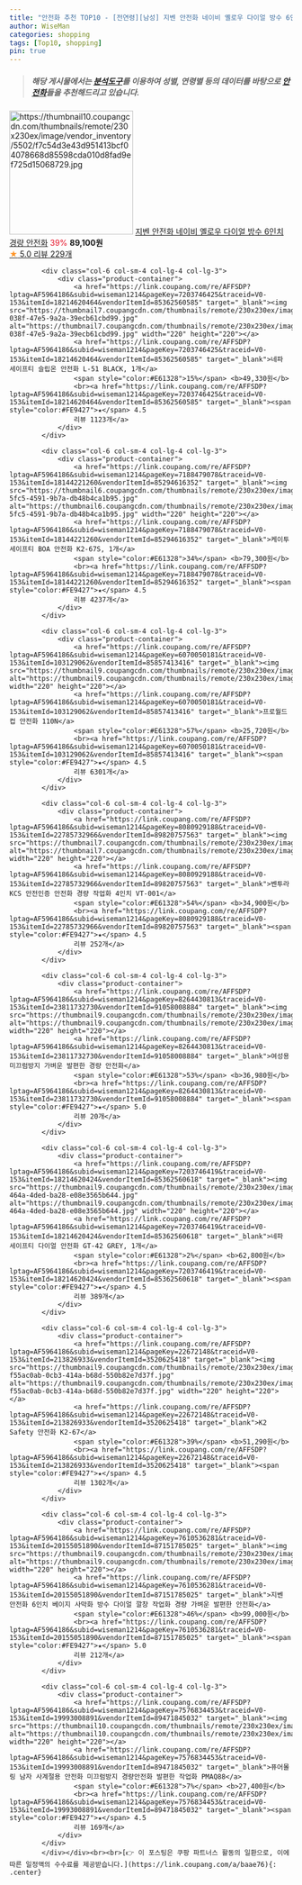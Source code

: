 ```yaml
---
title: "안전화 추천 TOP10 - [전연령][남성] 지벤 안전화 네이비 옐로우 다이얼 방수 6인치 경량 안전화"
author: WiseMan
categories: shopping
tags: [Top10, shopping]
pin: true
---
```


> ##### 해당 게시물에서는 [**분석도구**](https://itemscout.io/)를 이용하여 **성별**, **연령별** 등의 데이터를 바탕으로 [**안전화**](https://link.coupang.com/a/baae76)들을 추천해드리고 있습니다.
<div class="container"><div class="row">
            <div class="col-6 col-sm-4 col-lg-4 col-lg-3">
                <div class="product-container">
                    <a href="https://link.coupang.com/re/AFFSDP?lptag=AF5964186&subid=wiseman1214&pageKey=7610566310&traceid=V0-153&itemId=20155206951&vendorItemId=87188320203" target="_blank"><img src="https://thumbnail10.coupangcdn.com/thumbnails/remote/230x230ex/image/vendor_inventory/5502/f7c54d3e43d951413bcf04078668d85598cda010d8fad9ef725d15068729.jpg" alt="https://thumbnail10.coupangcdn.com/thumbnails/remote/230x230ex/image/vendor_inventory/5502/f7c54d3e43d951413bcf04078668d85598cda010d8fad9ef725d15068729.jpg" width="220" height="220"></a>
                    <a href="https://link.coupang.com/re/AFFSDP?lptag=AF5964186&subid=wiseman1214&pageKey=7610566310&traceid=V0-153&itemId=20155206951&vendorItemId=87188320203" target="_blank">지벤 안전화 네이비 옐로우 다이얼 방수 6인치 경량 안전화</a>
                    <span style="color:#E61328">39%</span> <b>89,100원</b>
                    <br><a href="https://link.coupang.com/re/AFFSDP?lptag=AF5964186&subid=wiseman1214&pageKey=7610566310&traceid=V0-153&itemId=20155206951&vendorItemId=87188320203" target="_blank"><span style="color:#FE9427">★</span> 5.0
                    리뷰 229개</a>
                </div>
            </div>
            
            <div class="col-6 col-sm-4 col-lg-4 col-lg-3">
                <div class="product-container">
                    <a href="https://link.coupang.com/re/AFFSDP?lptag=AF5964186&subid=wiseman1214&pageKey=7203746425&traceid=V0-153&itemId=18214620464&vendorItemId=85362560585" target="_blank"><img src="https://thumbnail7.coupangcdn.com/thumbnails/remote/230x230ex/image/retail/images/2023/03/17/10/5/a5c57b83-038f-47e5-9a2a-39ecb61cbd99.jpg" alt="https://thumbnail7.coupangcdn.com/thumbnails/remote/230x230ex/image/retail/images/2023/03/17/10/5/a5c57b83-038f-47e5-9a2a-39ecb61cbd99.jpg" width="220" height="220"></a>
                    <a href="https://link.coupang.com/re/AFFSDP?lptag=AF5964186&subid=wiseman1214&pageKey=7203746425&traceid=V0-153&itemId=18214620464&vendorItemId=85362560585" target="_blank">네파 세이프티 슬립온 안전화 L-51 BLACK, 1개</a>
                    <span style="color:#E61328">15%</span> <b>49,330원</b>
                    <br><a href="https://link.coupang.com/re/AFFSDP?lptag=AF5964186&subid=wiseman1214&pageKey=7203746425&traceid=V0-153&itemId=18214620464&vendorItemId=85362560585" target="_blank"><span style="color:#FE9427">★</span> 4.5
                    리뷰 1123개</a>
                </div>
            </div>
            
            <div class="col-6 col-sm-4 col-lg-4 col-lg-3">
                <div class="product-container">
                    <a href="https://link.coupang.com/re/AFFSDP?lptag=AF5964186&subid=wiseman1214&pageKey=7188479078&traceid=V0-153&itemId=18144221260&vendorItemId=85294616352" target="_blank"><img src="https://thumbnail6.coupangcdn.com/thumbnails/remote/230x230ex/image/retail/images/2023/03/10/15/2/c26217bf-5fc5-4591-9b7a-db48b4ca1b95.jpg" alt="https://thumbnail6.coupangcdn.com/thumbnails/remote/230x230ex/image/retail/images/2023/03/10/15/2/c26217bf-5fc5-4591-9b7a-db48b4ca1b95.jpg" width="220" height="220"></a>
                    <a href="https://link.coupang.com/re/AFFSDP?lptag=AF5964186&subid=wiseman1214&pageKey=7188479078&traceid=V0-153&itemId=18144221260&vendorItemId=85294616352" target="_blank">케이투세이프티 BOA 안전화 K2-67S, 1개</a>
                    <span style="color:#E61328">34%</span> <b>79,300원</b>
                    <br><a href="https://link.coupang.com/re/AFFSDP?lptag=AF5964186&subid=wiseman1214&pageKey=7188479078&traceid=V0-153&itemId=18144221260&vendorItemId=85294616352" target="_blank"><span style="color:#FE9427">★</span> 4.5
                    리뷰 4237개</a>
                </div>
            </div>
            
            <div class="col-6 col-sm-4 col-lg-4 col-lg-3">
                <div class="product-container">
                    <a href="https://link.coupang.com/re/AFFSDP?lptag=AF5964186&subid=wiseman1214&pageKey=6070050181&traceid=V0-153&itemId=103129062&vendorItemId=85857413416" target="_blank"><img src="https://thumbnail9.coupangcdn.com/thumbnails/remote/230x230ex/image/vendor_inventory/d410/642f1ac224f3fb016ebcd7a58837bbfd553e7782999bbc1253f12fba08cd.jpg" alt="https://thumbnail9.coupangcdn.com/thumbnails/remote/230x230ex/image/vendor_inventory/d410/642f1ac224f3fb016ebcd7a58837bbfd553e7782999bbc1253f12fba08cd.jpg" width="220" height="220"></a>
                    <a href="https://link.coupang.com/re/AFFSDP?lptag=AF5964186&subid=wiseman1214&pageKey=6070050181&traceid=V0-153&itemId=103129062&vendorItemId=85857413416" target="_blank">프로월드컵 안전화 110N</a>
                    <span style="color:#E61328">57%</span> <b>25,720원</b>
                    <br><a href="https://link.coupang.com/re/AFFSDP?lptag=AF5964186&subid=wiseman1214&pageKey=6070050181&traceid=V0-153&itemId=103129062&vendorItemId=85857413416" target="_blank"><span style="color:#FE9427">★</span> 4.5
                    리뷰 6301개</a>
                </div>
            </div>
            
            <div class="col-6 col-sm-4 col-lg-4 col-lg-3">
                <div class="product-container">
                    <a href="https://link.coupang.com/re/AFFSDP?lptag=AF5964186&subid=wiseman1214&pageKey=8080929188&traceid=V0-153&itemId=22785732966&vendorItemId=89820757563" target="_blank"><img src="https://thumbnail7.coupangcdn.com/thumbnails/remote/230x230ex/image/vendor_inventory/4760/4f1081a0f56f57da8a346e68579969aa0967f9500f2aa2bee337545fffbd.jpg" alt="https://thumbnail7.coupangcdn.com/thumbnails/remote/230x230ex/image/vendor_inventory/4760/4f1081a0f56f57da8a346e68579969aa0967f9500f2aa2bee337545fffbd.jpg" width="220" height="220"></a>
                    <a href="https://link.coupang.com/re/AFFSDP?lptag=AF5964186&subid=wiseman1214&pageKey=8080929188&traceid=V0-153&itemId=22785732966&vendorItemId=89820757563" target="_blank">벤투라 KCS 안전인증 안전화 경량 작업화 4인치 VT-001</a>
                    <span style="color:#E61328">54%</span> <b>34,900원</b>
                    <br><a href="https://link.coupang.com/re/AFFSDP?lptag=AF5964186&subid=wiseman1214&pageKey=8080929188&traceid=V0-153&itemId=22785732966&vendorItemId=89820757563" target="_blank"><span style="color:#FE9427">★</span> 4.5
                    리뷰 252개</a>
                </div>
            </div>
            
            <div class="col-6 col-sm-4 col-lg-4 col-lg-3">
                <div class="product-container">
                    <a href="https://link.coupang.com/re/AFFSDP?lptag=AF5964186&subid=wiseman1214&pageKey=8264430813&traceid=V0-153&itemId=23811732730&vendorItemId=91058008884" target="_blank"><img src="https://thumbnail9.coupangcdn.com/thumbnails/remote/230x230ex/image/vendor_inventory/ac4b/113da106d4778fb147bd03b6264278760da50e561730fc16b5e170d042f0.jpg" alt="https://thumbnail9.coupangcdn.com/thumbnails/remote/230x230ex/image/vendor_inventory/ac4b/113da106d4778fb147bd03b6264278760da50e561730fc16b5e170d042f0.jpg" width="220" height="220"></a>
                    <a href="https://link.coupang.com/re/AFFSDP?lptag=AF5964186&subid=wiseman1214&pageKey=8264430813&traceid=V0-153&itemId=23811732730&vendorItemId=91058008884" target="_blank">여성용 미끄럼방지 가벼운 발편한 경량 안전화</a>
                    <span style="color:#E61328">53%</span> <b>36,980원</b>
                    <br><a href="https://link.coupang.com/re/AFFSDP?lptag=AF5964186&subid=wiseman1214&pageKey=8264430813&traceid=V0-153&itemId=23811732730&vendorItemId=91058008884" target="_blank"><span style="color:#FE9427">★</span> 5.0
                    리뷰 20개</a>
                </div>
            </div>
            
            <div class="col-6 col-sm-4 col-lg-4 col-lg-3">
                <div class="product-container">
                    <a href="https://link.coupang.com/re/AFFSDP?lptag=AF5964186&subid=wiseman1214&pageKey=7203746419&traceid=V0-153&itemId=18214620424&vendorItemId=85362560618" target="_blank"><img src="https://thumbnail9.coupangcdn.com/thumbnails/remote/230x230ex/image/retail/images/2023/03/17/10/7/22ec8527-464a-4ded-ba28-e08e3565b644.jpg" alt="https://thumbnail9.coupangcdn.com/thumbnails/remote/230x230ex/image/retail/images/2023/03/17/10/7/22ec8527-464a-4ded-ba28-e08e3565b644.jpg" width="220" height="220"></a>
                    <a href="https://link.coupang.com/re/AFFSDP?lptag=AF5964186&subid=wiseman1214&pageKey=7203746419&traceid=V0-153&itemId=18214620424&vendorItemId=85362560618" target="_blank">네파 세이프티 다이얼 안전화 GT-42 GREY, 1개</a>
                    <span style="color:#E61328">2%</span> <b>62,800원</b>
                    <br><a href="https://link.coupang.com/re/AFFSDP?lptag=AF5964186&subid=wiseman1214&pageKey=7203746419&traceid=V0-153&itemId=18214620424&vendorItemId=85362560618" target="_blank"><span style="color:#FE9427">★</span> 4.5
                    리뷰 389개</a>
                </div>
            </div>
            
            <div class="col-6 col-sm-4 col-lg-4 col-lg-3">
                <div class="product-container">
                    <a href="https://link.coupang.com/re/AFFSDP?lptag=AF5964186&subid=wiseman1214&pageKey=22672148&traceid=V0-153&itemId=213826933&vendorItemId=3520625418" target="_blank"><img src="https://thumbnail9.coupangcdn.com/thumbnails/remote/230x230ex/image/retail/images/405554712806425-f55ac0ab-0cb3-414a-b68d-550b82e7d37f.jpg" alt="https://thumbnail9.coupangcdn.com/thumbnails/remote/230x230ex/image/retail/images/405554712806425-f55ac0ab-0cb3-414a-b68d-550b82e7d37f.jpg" width="220" height="220"></a>
                    <a href="https://link.coupang.com/re/AFFSDP?lptag=AF5964186&subid=wiseman1214&pageKey=22672148&traceid=V0-153&itemId=213826933&vendorItemId=3520625418" target="_blank">K2 Safety 안전화 K2-67</a>
                    <span style="color:#E61328">39%</span> <b>51,290원</b>
                    <br><a href="https://link.coupang.com/re/AFFSDP?lptag=AF5964186&subid=wiseman1214&pageKey=22672148&traceid=V0-153&itemId=213826933&vendorItemId=3520625418" target="_blank"><span style="color:#FE9427">★</span> 4.5
                    리뷰 1302개</a>
                </div>
            </div>
            
            <div class="col-6 col-sm-4 col-lg-4 col-lg-3">
                <div class="product-container">
                    <a href="https://link.coupang.com/re/AFFSDP?lptag=AF5964186&subid=wiseman1214&pageKey=7610536281&traceid=V0-153&itemId=20155051890&vendorItemId=87151785025" target="_blank"><img src="https://thumbnail9.coupangcdn.com/thumbnails/remote/230x230ex/image/vendor_inventory/e13d/5657d20e81c323738b1a44be6bbfc29891bedfdb2835f26195611507dfa8.jpg" alt="https://thumbnail9.coupangcdn.com/thumbnails/remote/230x230ex/image/vendor_inventory/e13d/5657d20e81c323738b1a44be6bbfc29891bedfdb2835f26195611507dfa8.jpg" width="220" height="220"></a>
                    <a href="https://link.coupang.com/re/AFFSDP?lptag=AF5964186&subid=wiseman1214&pageKey=7610536281&traceid=V0-153&itemId=20155051890&vendorItemId=87151785025" target="_blank">지벤 안전화 6인치 베이지 사막화 방수 다이얼 깔창 작업화 경량 가벼운 발편한 안전화</a>
                    <span style="color:#E61328">46%</span> <b>99,000원</b>
                    <br><a href="https://link.coupang.com/re/AFFSDP?lptag=AF5964186&subid=wiseman1214&pageKey=7610536281&traceid=V0-153&itemId=20155051890&vendorItemId=87151785025" target="_blank"><span style="color:#FE9427">★</span> 5.0
                    리뷰 212개</a>
                </div>
            </div>
            
            <div class="col-6 col-sm-4 col-lg-4 col-lg-3">
                <div class="product-container">
                    <a href="https://link.coupang.com/re/AFFSDP?lptag=AF5964186&subid=wiseman1214&pageKey=7576834453&traceid=V0-153&itemId=19993008891&vendorItemId=89471845032" target="_blank"><img src="https://thumbnail10.coupangcdn.com/thumbnails/remote/230x230ex/image/vendor_inventory/97c0/7aebf607269869dfc5bd6a678a190decbd9765bd7c5d12f5274b6f3d29f8.png" alt="https://thumbnail10.coupangcdn.com/thumbnails/remote/230x230ex/image/vendor_inventory/97c0/7aebf607269869dfc5bd6a678a190decbd9765bd7c5d12f5274b6f3d29f8.png" width="220" height="220"></a>
                    <a href="https://link.coupang.com/re/AFFSDP?lptag=AF5964186&subid=wiseman1214&pageKey=7576834453&traceid=V0-153&itemId=19993008891&vendorItemId=89471845032" target="_blank">퓨어몰링 남자 사계절용 안전화 미끄럼방지 경량안전화 발편한 작업화 PMAQ88</a>
                    <span style="color:#E61328">7%</span> <b>27,400원</b>
                    <br><a href="https://link.coupang.com/re/AFFSDP?lptag=AF5964186&subid=wiseman1214&pageKey=7576834453&traceid=V0-153&itemId=19993008891&vendorItemId=89471845032" target="_blank"><span style="color:#FE9427">★</span> 4.5
                    리뷰 169개</a>
                </div>
            </div>
            </div></div><br><br>[👉 이 포스팅은 쿠팡 파트너스 활동의 일환으로, 이에 따른 일정액의 수수료를 제공받습니다.](https://link.coupang.com/a/baae76){: .center}